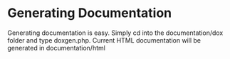 # Generating Documentation

Generating documentation is easy.  Simply cd into the documentation/dox folder and type doxgen.php.  Current HTML documentation will be generated in documentation/html

